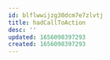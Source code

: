 ```yaml
---
id: blflwwijzg30dcm7e7zlvtj
title: hadCallToAction
desc: ''
updated: 1656098397293
created: 1656098397293
---
```



